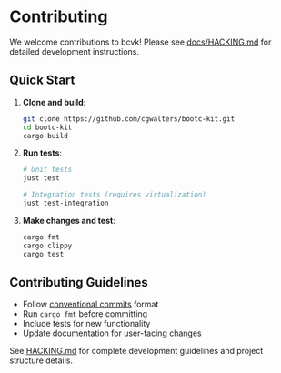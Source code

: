 # Contributing

We welcome contributions to bcvk! Please see [docs/HACKING.md](../HACKING.md) for detailed development instructions.

## Quick Start

1. **Clone and build**:
   ```bash
   git clone https://github.com/cgwalters/bootc-kit.git
   cd bootc-kit
   cargo build
   ```

2. **Run tests**:
   ```bash
   # Unit tests
   just test
   
   # Integration tests (requires virtualization)
   just test-integration
   ```

3. **Make changes and test**:
   ```bash
   cargo fmt
   cargo clippy
   cargo test
   ```

## Contributing Guidelines

- Follow [conventional commits](https://www.conventionalcommits.org/) format
- Run `cargo fmt` before committing
- Include tests for new functionality
- Update documentation for user-facing changes

See [HACKING.md](../HACKING.md) for complete development guidelines and project structure details.